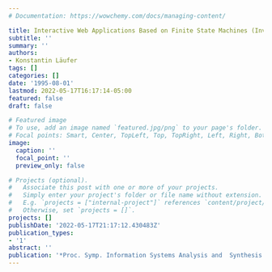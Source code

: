 ```yaml
---
# Documentation: https://wowchemy.com/docs/managing-content/

title: Interactive Web Applications Based on Finite State Machines (Invited Talk)
subtitle: ''
summary: ''
authors:
- Konstantin Läufer
tags: []
categories: []
date: '1995-08-01'
lastmod: 2022-05-17T16:17:14-05:00
featured: false
draft: false

# Featured image
# To use, add an image named `featured.jpg/png` to your page's folder.
# Focal points: Smart, Center, TopLeft, Top, TopRight, Left, Right, BottomLeft, Bottom, BottomRight.
image:
  caption: ''
  focal_point: ''
  preview_only: false

# Projects (optional).
#   Associate this post with one or more of your projects.
#   Simply enter your project's folder or file name without extension.
#   E.g. `projects = ["internal-project"]` references `content/project/deep-learning/index.md`.
#   Otherwise, set `projects = []`.
projects: []
publishDate: '2022-05-17T21:17:12.430483Z'
publication_types:
- '1'
abstract: ''
publication: '*Proc. Symp. Information Systems Analysis and  Synthesis (ISAS)*'
---
```

